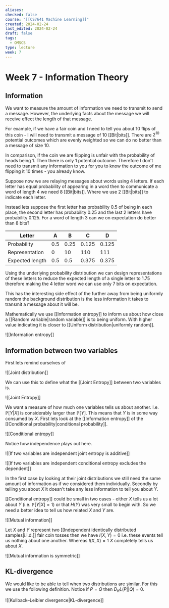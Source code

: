 ```yaml
---
aliases: 
checked: false
course: "[[CS7641 Machine Learning]]"
created: 2024-02-24
last_edited: 2024-02-24
draft: false
tags:
  - OMSCS
type: lecture
week: 7
---
```

# Week 7 - Information Theory

## Information

We want to measure the amount of information we need to transmit to send a message. However, the underlying facts about the message we will receive effect the length of that message. 

For example, if we have a fair coin and I need to tell you about 10 flips of this coin - I will need to transmit a message of 10 [[Bit|bits]]. There are $2^{10}$ potential outcomes which are evenly weighted so we can do no better than a message of size 10.

In comparison, if the coin we are flipping is unfair with the probability of heads being 1. Then there is only 1 potential outcome. Therefore I don't need to transmit any information to you for you to know the outcome of me flipping it 10 times - you already know.

Suppose now we are relaying messages about words using 4 letters. If each letter has equal probability of appearing in a word then to communicate a word of length 4 we need 8 [[Bit|bits]]. Where we use 2 [[Bit|bits]] to indicate each letter.

Instead lets suppose the first letter has probability $0.5$ of being in each place, the second letter has probability $0.25$ and the last 2 letters have probability $0.125$. For a word of length 3 can we on expectation do better than 8 bits?

| Letter          | A   | B    | C     | D     |
| --------------- | --- | ---- | ----- | ----- |
| Probability     | 0.5 | 0.25 | 0.125 | 0.125 |
| Representation  | 0   | 10   | 110   | 111   |
| Expected length | 0.5 | 0.5  | 0.375 | 0.375 |

Using the underlying probability distribution we can design representations of these letters to reduce the expected length of a single letter to 1.75 therefore making the 4 letter word we can use only 7 bits on expectation.

This has the interesting side effect of the further away from being uniformly random the background distribution is the less information it takes to transmit a message about it will be. 

Mathematically we use [[Information entropy]] to inform us about how close a [[Random variable|random variable]] is to being uniform. With higher value indicating it is closer to [[Uniform distribution|uniformly random]].

![[Information entropy]]

## Information between two variables

First lets remind ourselves of

![[Joint distribution]]

We can use this to define what the [[Joint Entropy]] between two variables is.

![[Joint Entropy]]

We want a measure of how much one variables tells us about another. I.e. $\mathbb{P}[Y \vert X]$ is considerably larger than $\mathbb{P}[Y]$. This means that $Y$ is in some way consumed by $X$. First lets look at the [[Information entropy]] of the [[Conditional probability|conditional probability]].

![[Conditional entropy]]

Notice how independence plays out here.

![[If two variables are independent joint entropy is additive]]

![[If two variables are independent conditional entropy excludes the dependent]]

In the first case by looking at their joint distributions we still need the same amount of information as if we considered them individually. Secondly by telling you about $X$ it doesn't take any less information to tell you about $Y$. 

[[Conditional entropy]] could be small in two cases - either $X$ tells us a lot about $Y$ (i.e. $\mathbb{P}[Y\vert X] = 1$) or that $H(Y)$ was very small to begin with. So we need a better idea to tell us how related $X$ and $Y$ are.

![[Mutual information]]

Let $X$ and $Y$ represent two [[Independent identically distributed samples|i.i.d.]] fair coin tosses then we have $I(X,Y) = 0$ i.e. these events tell us nothing about one another. Whereas $I(X,X) = 1$ $X$ completely tells us about $X$. 

![[Mutual information is symmetric]]

## KL-divergence

We would like to be able to tell when two distributions are similar. For this we use the following definition. Notice if $P = Q$ then $D_KL(P \vert \vert Q) = 0$.

![[Kullback–Leibler divergence|KL-divergence]]
